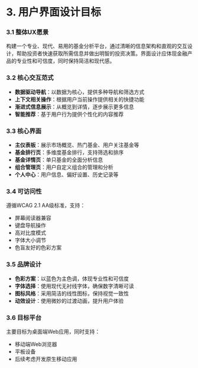 # 3. 用户界面设计目标

### 3.1 整体UX愿景
构建一个专业、现代、易用的基金分析平台，通过清晰的信息架构和直观的交互设计，帮助投资者快速获取所需信息并做出明智的投资决策。界面设计应体现金融产品的专业性和可信度，同时保持简洁和现代感。

### 3.2 核心交互范式
- **数据驱动导航**：以数据为核心，提供多种导航和筛选方式
- **上下文相关操作**：根据用户当前操作提供相关的快捷功能
- **渐进式信息展示**：从概览到详情，逐步展示更多信息
- **智能推荐**：基于用户行为提供个性化的内容推荐

### 3.3 核心界面
- **主仪表板**：展示市场概览、热门基金、用户关注基金等
- **基金排行页**：多维度基金排行，支持筛选和排序
- **基金详情页**：单只基金的全面分析信息
- **组合管理页**：用户自定义组合的管理和分析
- **个人中心**：用户信息、偏好设置、历史记录等

### 3.4 可访问性
遵循WCAG 2.1 AA级标准，支持：
- 屏幕阅读器兼容
- 键盘导航操作
- 高对比度模式
- 字体大小调节
- 色盲友好的色彩方案

### 3.5 品牌设计
- **色彩方案**：以蓝色为主色调，体现专业性和可信度
- **字体选择**：使用现代无衬线字体，确保数字清晰可读
- **图标风格**：采用简洁的线性图标，保持视觉一致性
- **动效设计**：使用微妙的过渡动画，提升用户体验

### 3.6 目标平台
主要目标为桌面端Web应用，同时支持：
- 移动端Web浏览器
- 平板设备
- 后续考虑开发原生移动应用
